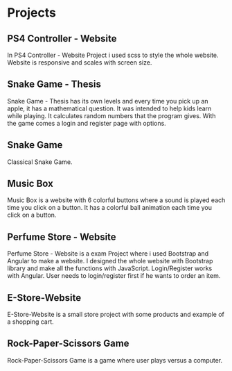 # Projects

## PS4 Controller - Website

In PS4 Controller - Website Project i used scss to style the whole website. Website is responsive and scales with screen size.

## Snake Game - Thesis

Snake Game - Thesis has its own levels and every time you pick up an apple, it has a mathematical question. It was intended to help kids learn while playing. It calculates random numbers that the program gives. With the game comes a login and register page with options.

## Snake Game

Classical Snake Game.

## Music Box

Music Box is a website with 6 colorful buttons where a sound is played each time you click on a button. It has a colorful ball animation each time you click on a button.

## Perfume Store - Website

Perfume Store - Website is a exam Project where i used Bootstrap and Angular to make a website. I designed the whole website with Bootstrap library and make all the functions with JavaScript. Login/Register works with Angular. User needs to login/register first if he wants to order an item.

## E-Store-Website

E-Store-Website is a small store project with some products and example of a shopping cart. 

## Rock-Paper-Scissors Game

Rock-Paper-Scissors Game is a game where user plays versus a computer.